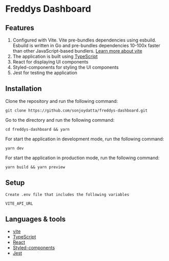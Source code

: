 # Freddys Dashboard

## Features

1. Configured with Vite. Vite pre-bundles dependencies using esbuild. Esbuild is written in Go and pre-bundles dependencies 10-100x faster than other JavaScript-based bundlers. [Learn more about vite](https://dev.to/karanpratapsingh/vite-is-too-fast-i8g)
2. The application is built using [TypeScript](https://www.typescriptlang.org)
3. React for displaying UI components
4. Styled-components for styling the UI components
5. Jest for testing the application

## Installation

Clone the repository and run the following command:

```shell
git clone https://github.com/sonjoydatta/freddys-dashboard.git
```

Go to the directory and run the following command:

```shell
cd freddys-dashboard && yarn
```

For start the application in development mode, run the following command:

```shell
yarn dev
```

For start the application in production mode, run the following command:

```shell
yarn build && yarn preview
```

## Setup

```shell
Create .env file that includes the following variables

VITE_API_URL
```

## Languages & tools

- [vite](https://vitejs.dev)
- [TypeScript](https://www.typescriptlang.org)
- [React](https://reactjs.org)
- [Styled-components](https://www.styled-components.com)
- [Jest](https://jestjs.io)
